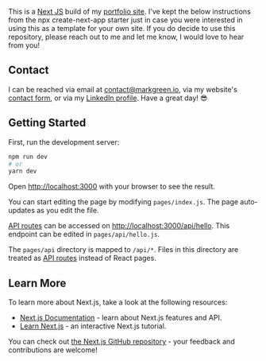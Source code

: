 This is a [Next JS](https://nextjs.org) build of my [portfolio site](https://markgreen.io). I've kept the below instructions from the npx create-next-app starter just in case you were interested in using this as a template for your own site. If you do decide to use this repository, please reach out to me and let me know, I would love to hear from you!

## Contact
I can be reached via email at contact@markgreen.io, via my website's [contact form](https://markgreen.io/contact), or via my [LinkedIn profile](https://www.linkedin.com/in/mark-green-25b976160/). Have a great day! 😎

## Getting Started

First, run the development server:

```bash
npm run dev
# or
yarn dev
```

Open [http://localhost:3000](http://localhost:3000) with your browser to see the result.

You can start editing the page by modifying `pages/index.js`. The page auto-updates as you edit the file.

[API routes](https://nextjs.org/docs/api-routes/introduction) can be accessed on [http://localhost:3000/api/hello](http://localhost:3000/api/hello). This endpoint can be edited in `pages/api/hello.js`.

The `pages/api` directory is mapped to `/api/*`. Files in this directory are treated as [API routes](https://nextjs.org/docs/api-routes/introduction) instead of React pages.

## Learn More

To learn more about Next.js, take a look at the following resources:

- [Next.js Documentation](https://nextjs.org/docs) - learn about Next.js features and API.
- [Learn Next.js](https://nextjs.org/learn) - an interactive Next.js tutorial.

You can check out [the Next.js GitHub repository](https://github.com/vercel/next.js/) - your feedback and contributions are welcome!
